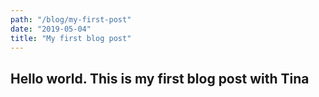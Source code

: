 ```yaml
---
path: "/blog/my-first-post"
date: "2019-05-04"
title: "My first blog post"
---
```


## Hello world. This is my first blog post with Tina
